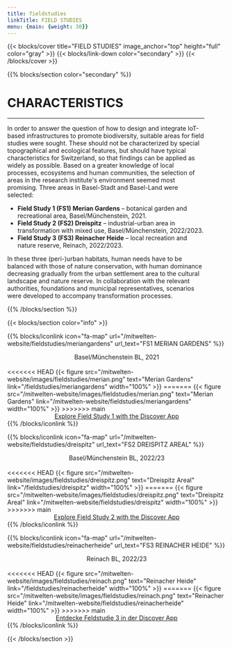 ```yaml
---
title: fieldstudies
linkTitle: FIELD STUDIES 
menu: {main: {weight: 30}}
---
```


{{< blocks/cover title="FIELD STUDIES" image_anchor="top" height="full" color="gray" >}}
{{< blocks/link-down color="secondary" >}}
{{< /blocks/cover >}}



<!-- New Section -->

{{% blocks/section color="secondary" %}}

<div class="mx-auto" style="width: 90%">
  <h1 class="text-center">CHARACTERISTICS</h1>

----

In order to answer the question of how to design and integrate IoT-based infrastructures to promote biodiversity, suitable areas for field studies were sought. These should not be characterized by special topographical and ecological features, but should have typical characteristics for Switzerland, so that findings can be applied as widely as possible. Based on a greater knowledge of local processes, ecosystems and human communities, the selection of areas in the research institute's environment seemed most promising. Three areas in Basel-Stadt and Basel-Land were selected:

- __Field Study 1 (FS1) Merian Gardens__ – botanical garden and recreational area, Basel/Münchenstein, 2021.
- __Field Study 2 (FS2)  Dreispitz__ – industrial-urban area in transformation with mixed use, Basel/Münchenstein, 2022/2023.
- __Field Study 3 (FS3) Reinacher Heide__ – local recreation and nature reserve, Reinach, 2022/2023.

In these three (peri-)urban habitats, human needs have to be balanced with those of nature conservation, with human dominance decreasing gradually from the urban settlement area to the cultural landscape and nature reserve. In collaboration with the relevant authorities, foundations and municipal representatives, scenarios were developed to accompany transformation processes.

</div>

{{% /blocks/section %}}




<!-- New Section -->
{{< blocks/section color="info" >}}


<div class="container">
  <div class="row justify-content-evenly">
  
  {{% blocks/iconlink icon="fa-map" url="/mitwelten-website/fieldstudies/meriangardens" url_text="FS1 MERIAN GARDENS" %}}
  <center>Basel/Münchenstein BL, 2021</center>
  <br>
<<<<<<< HEAD
  {{< figure src="/mitwelten-website/images/fieldstudies/merian.png" text="Merian Gardens" link="/fieldstudies/meriangardens" width="100%" >}}
=======
  {{< figure src="/mitwelten-website/images/fieldstudies/merian.png" text="Merian Gardens" link="/mitwelten-website/fieldstudies/meriangardens" width="100%" >}}
>>>>>>> main
  <center><a href="https://discover.mitwelten.org/app/?start=2020-01-08T11:59:43&end=2024-08-28T11:59:43&lat=47.53582777093257&lon=7.616186413196093&zoom=16.60514072279761&tags=FS1">Explore Field Study 1 with the Discover App</a></center>
  {{% /blocks/iconlink %}}
  
  {{% blocks/iconlink icon="fa-map" url="/mitwelten-website/fieldstudies/dreispitz" url_text="FS2 DREISPITZ AREAL" %}}
  <center>Basel/Münchenstein BL, 2022/23</center>
  <br>
<<<<<<< HEAD
  {{< figure src="/mitwelten-website/images/fieldstudies/dreispitz.png" text="Dreispitz Areal" link="/fieldstudies/dreispitz" width="100%" >}}
=======
  {{< figure src="/mitwelten-website/images/fieldstudies/dreispitz.png" text="Dreispitz Areal" link="/mitwelten-website/fieldstudies/dreispitz" width="100%" >}}
>>>>>>> main
  <center><a href="https://discover.mitwelten.org/app/?start=2020-01-08T11:59:43&end=2024-08-28T11:59:43&lat=47.52904923086514&lon=7.610367270830683&zoom=14.23254752794276&tags=FS2">Explore Field Study 2 with the Discover App</a></center>
  {{% /blocks/iconlink %}}

  {{% blocks/iconlink icon="fa-map" url="/mitwelten-website/fieldstudies/reinacherheide" url_text="FS3 REINACHER HEIDE" %}}
  <center>Reinach BL, 2022/23</center>
  <br>
<<<<<<< HEAD
  {{< figure src="/mitwelten-website/images/fieldstudies/reinach.png" text="Reinacher Heide" link="/fieldstudies/reinacherheide" width="100%" >}}
=======
  {{< figure src="/mitwelten-website/images/fieldstudies/reinach.png" text="Reinacher Heide" link="/mitwelten-website/fieldstudies/reinacherheide" width="100%" >}}
>>>>>>> main
  <center><a href="https://discover.mitwelten.org/app/?start=2020-01-08T11:59:43&end=2024-08-28T11:59:43&lat=47.49836360642701&lon=7.6086860341211935&zoom=15.76745247205724&tags=FS3">Entdecke Feldstudie 3 in der Discover App</a></center>
  {{% /blocks/iconlink %}}

</div>
</div>

{{< /blocks/section >}}

